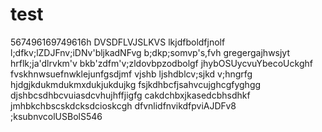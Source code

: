 # test
567496169749616h
DVSDFLVJSLKVS
lkjdfboldfjnolf
l;dfkv;lZDJFnv;iDNv'bljkadNFvg
b;dkp;somvp's,fvh
gregergajhwsjyt
hrflk;ja'dlrvkm'v
bkb'zdfm'v;zldovbpzodbolgf
jhybOSUycvuYbecoUckghf
fvskhnwsuefnwklejunfgsdjmf
vjshb ljshdblcv;sjkd v;hngrfg
hjdgjkdukmdukmxdukjukdujkg
fsjkdhbcfjsahvcujghcgfyghgg
djshbcsdhbcvuiasdcvhujhffjigfg
cakdchbxjkasedcbhsdhkf
jmhbkchbscskdcksdcioskcgh
dfvnlidfnvikdfpviAJDFv8
;ksubnvcolUSBolS546
